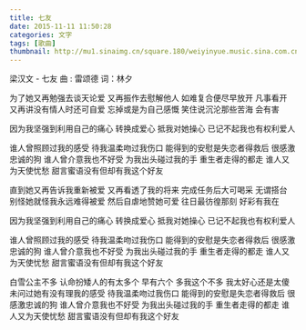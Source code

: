 ```yaml
---
title: 七友
date: 2015-11-11 11:50:28
categories: 文字
tags: [歌曲]
thumbnail: http://mu1.sinaimg.cn/square.180/weiyinyue.music.sina.com.cn/wpp_cover/580369.jpg
---
```

梁汉文 - 七友
曲 : 雷颂德 词：林夕

为了她又再勉强去谈天论爱
又再振作去慰解他人
如难复合便尽早放开
凡事看开
又再讲没有情人时还可自爱
忘掉或是为自己感慨
笑住说沉沦那些苦海
会有害

因为我坚强到利用自己的痛心
转换成爱心
抵我对她操心
已记不起我也有权利爱人

谁人曾照顾过我的感受
待我温柔吻过我伤口
能得到的安慰是失恋者得救后
很感激忠诚的狗
谁人曾介意我也不好受
为我出头碰过我的手
重生者走得的都走
谁人又为天使忧愁
甜言蜜语没有但却有我这个好友

直到她又再告诉我重新被爱
又再看透了我的将来
完成任务后大可喝采
无谓搭台
别怪她就怪我永远难得被爱
然后自虐地赞她可爱
往日最彷徨那刻
好彩有我在

因为我坚强到利用自己的痛心
转换成爱心
抵我对她操心
已记不起我也有权利爱人

谁人曾照顾过我的感受
待我温柔吻过我伤口
能得到的安慰是失恋者得救后
很感激忠诚的狗
谁人曾介意我也不好受
为我出头碰过我的手
重生者走得的都走
谁人又为天使忧愁
甜言蜜语没有但却有我这个好友

白雪公主不多
认命扮矮人的有太多个
早有六个
多我这个不多
我太好心还是太傻
未问过她有没有理我的感受
待我温柔吻过我伤口
能得到的安慰是失恋者得救后
很感激忠诚的狗
谁人曾介意我也不好受
为我出头碰过我的手
重生者走得的都走
谁人又为天使忧愁
甜言蜜语没有但却有我这个好友